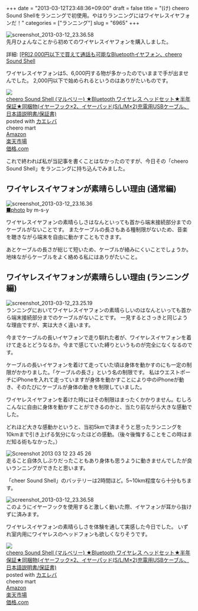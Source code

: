 +++
date = "2013-03-12T23:48:36+09:00"
draft = false
title = "(け) cheero Sound Shellをランニングで初使用。やはりランニングにはワイヤレスイヤフォンだ！"
categories = ["ランニング"]
slug = "6965"
+++

<div class="center"><img src="https://knk-n.com/images/2013/03/screenshot_2013-03-12_23.36.58.jpg" alt="screenshot_2013-03-12_23.36.58" title="screenshot_2013-03-12_23.36.58.jpg" border="0" width="" height="" /></div>
先月ひょんなことから初めてのワイヤレスイヤフォンを購入しました。

<p>詳細: <a  class="external" href="http://diwao.com/2013/02/cheero_sound_shell.html" target="_blank">[PR]2,000円以下で買えて通話も可能なBluetoothイヤフォン、cheero Sound Shell</a></p>

ワイヤレスイヤフォンは5、6,000円する物が多かったのでいままで手が出ませんでした。
2,000円以下で始められるというのはありがたいものです。

<div class="kaerebalink-box"><div class="kaerebalink-image"><a href="http://www.amazon.co.jp/exec/obidos/ASIN/B00B55GMEC/knkn-22/ref=nosim/" rel="nofollow" target="_blank"><img src="http://ecx.images-amazon.com/images/I/31vmwLvJQgL._SL160_.jpg" style="border: none;" /></a></div><div class="kaerebalink-info"><div class="kaerebalink-name"><a href="http://www.amazon.co.jp/exec/obidos/ASIN/B00B55GMEC/knkn-22/ref=nosim/" rel="nofollow" target="_blank">cheero Sound Shell (マルベリー) ★Bluetooth ワイヤレス ヘッドセット★半年保証★同梱物(イヤーフック×2、イヤーパッド(S/L/M×2)充電用USBケーブル、日本語説明書/保証書)</a><div class="kaerebalink-powered-date">posted with <a href="http://kaereba.com" target="_blank">カエレバ</a></div></div><div class="kaerebalink-detail"> cheero mart     </div><div class="kaerebalink-link1"><div class="shoplinkamazon"><a href="http://www.amazon.co.jp/gp/search?keywords=cheero%20Sound%20Shell%20%83%8F%83C%83%84%83%8C%83X%20%83w%83b%83h%83Z%83b%83g&__mk_ja_JP=%83J%83%5E%83J%83i&tag=knkn-22" rel="nofollow" target="_blank" title="アマゾン" >Amazon</a></div><div class="shoplinkrakuten"><a href="http://hb.afl.rakuten.co.jp/hgc/0f47b911.a5a30142.0f47b913.a1d66436/?pc=http%3A%2F%2Fsearch.rakuten.co.jp%2Fsearch%2Fmall%2Fcheero%2520Sound%2520Shell%2520%25E3%2583%25AF%25E3%2582%25A4%25E3%2583%25A4%25E3%2583%25AC%25E3%2582%25B9%2520%25E3%2583%2598%25E3%2583%2583%25E3%2583%2589%25E3%2582%25BB%25E3%2583%2583%25E3%2583%2588%2F-%2Ff.1-p.1-s.1-sf.0-st.A-v.2%3Fx%3D0%26scid%3Daf_ich_link_urltxt%26m%3Dhttp%3A%2F%2Fm.rakuten.co.jp%2F" rel="nofollow" target="_blank" title="楽天市場" >楽天市場</a></div><div class="shoplinkkakakucom"><a href="http://kakaku.com/search_results/cheero%20Sound%20Shell%20%83%8F%83C%83%84%83%8C%83X%20%83w%83b%83h%83Z%83b%83g/" rel="nofollow" target="_blank" title="kakakucom" >価格.com</a></div></div></div></div>

これで終われば私が当記事を書くことはなかったのですが、今日その「cheero Sound Shell」をランニングに持ち込んでみました。<!--more--><h2>ワイヤレスイヤフォンが素晴らしい理由 (通常編)</h2>
<div class="center"><img src="https://knk-n.com/images/2013/03/screenshot_2013-03-12_23.16.36.jpg" alt="screenshot_2013-03-12_23.16.36" title="screenshot_2013-03-12_23.16.36.jpg" border="0" width="" height="" /></div>
<a href="http://fotoq.net/photo.php?sc=d221a71d64&id=4607953610" target="_blank" title="5/15/10 - 無料写真検索fotoq">■</a><a href="http://www.flickr.com/photos/m-s-y/4607953610/" target="_blank">photo</a> by m-s-y

ワイヤレスイヤフォンの素晴らしさはなんといっても首から端末接続部分までのケーブルがないことです。
またケーブルの長さもある種制限がないため、音楽を聴きながら端末を自由に動かすこともできます。

あとケーブルの長さが総じて短いため、ケーブルが絡みにくいことでしょうか。地味ながらケーブルをよく絡める私にはありがたいこと。

<h2>ワイヤレスイヤフォンが素晴らしい理由 (ランニング編)</h2>
<div class="center"><img src="https://knk-n.com/images/2013/03/screenshot_2013-03-12_23.25.17.jpg" alt="screenshot_2013-03-12_23.25.19" title="screenshot_2013-03-12_23.25.17.jpg" border="0" width="" height="" /></div>
ランニングにおいてワイヤレスイヤフォンの素晴らしいのはなんといっても首から端末接続部分までのケーブルがないことです。
一見するとさっきと同じような理由ですが、実は大きく違います。

今までケーブルの長いイヤフォンで走り馴れた者が、ワイヤレスイヤフォンを着けて走るとどうなるか。今まで感じていた縛りというものが完全になくなるのです。

ケーブルの長いイヤフォンを着けて走っていた頃は身体を動かすのにも一定の制限がかかりました。「ケーブルの長さ」という名の制限です。
私はウエストポーチにiPhoneを入れて走っていますが身体を動かすことにより中のiPhoneが動き、そのたびにケーブルが身体の動きを制限していました。

ワイヤレスイヤフォンを着けた時にはその制限はまったくかかりません。むしろこんなに自由に身体を動かすことができるのかと、当たり前ながら大きな感動でした。

どれほど大きな感動かというと、当初5kmで済まそうと思ったランニングを10kmまで引き上げる気分になったほどの感動。（後々後悔することをこの時はまだ知る術もなかった。）

<div class="center"><img src="https://knk-n.com/images/2013/03/screenshot_2013-03-12_23.45.26.jpg" alt="Screenshot 2013 03 12 23 45 26" title="screenshot_2013-03-12_23.45.26.jpg" border="0" width="" height="" /></div>
走ること自体久しぶりだったこともあり身体も思うように動きませんでしたが良いランニングができたと思います。

「cheer Sound Shell」のバッテリーは2時間ほど。5~10km程度なら十分もちます。

<div class="center"><img src="https://knk-n.com/images/2013/03/screenshot_2013-03-12_23.36.58.jpg" alt="screenshot_2013-03-12_23.36.58" title="screenshot_2013-03-12_23.36.58.jpg" border="0" width="" height="" /></div>
このようにイヤーフックを使用すると激しく動いた際、イヤフォンが耳から抜けずに済みます。

ワイヤレスイヤフォンの素晴らしさを体験を通して実感した今日でした。
いずれ室内用にワイヤレスのヘッドフォンも欲しくなりそうです。

<div class="kaerebalink-box"><div class="kaerebalink-image"><a href="http://www.amazon.co.jp/exec/obidos/ASIN/B00B55GMEC/knkn-22/ref=nosim/" rel="nofollow" target="_blank"><img src="http://ecx.images-amazon.com/images/I/31vmwLvJQgL._SL160_.jpg" style="border: none;" /></a></div><div class="kaerebalink-info"><div class="kaerebalink-name"><a href="http://www.amazon.co.jp/exec/obidos/ASIN/B00B55GMEC/knkn-22/ref=nosim/" rel="nofollow" target="_blank">cheero Sound Shell (マルベリー) ★Bluetooth ワイヤレス ヘッドセット★半年保証★同梱物(イヤーフック×2、イヤーパッド(S/L/M×2)充電用USBケーブル、日本語説明書/保証書)</a><div class="kaerebalink-powered-date">posted with <a href="http://kaereba.com" target="_blank">カエレバ</a></div></div><div class="kaerebalink-detail"> cheero mart     </div><div class="kaerebalink-link1"><div class="shoplinkamazon"><a href="http://www.amazon.co.jp/gp/search?keywords=cheero%20Sound%20Shell%20%83%8F%83C%83%84%83%8C%83X%20%83w%83b%83h%83Z%83b%83g&__mk_ja_JP=%83J%83%5E%83J%83i&tag=knkn-22" rel="nofollow" target="_blank" title="アマゾン" >Amazon</a></div><div class="shoplinkrakuten"><a href="http://hb.afl.rakuten.co.jp/hgc/0f47b911.a5a30142.0f47b913.a1d66436/?pc=http%3A%2F%2Fsearch.rakuten.co.jp%2Fsearch%2Fmall%2Fcheero%2520Sound%2520Shell%2520%25E3%2583%25AF%25E3%2582%25A4%25E3%2583%25A4%25E3%2583%25AC%25E3%2582%25B9%2520%25E3%2583%2598%25E3%2583%2583%25E3%2583%2589%25E3%2582%25BB%25E3%2583%2583%25E3%2583%2588%2F-%2Ff.1-p.1-s.1-sf.0-st.A-v.2%3Fx%3D0%26scid%3Daf_ich_link_urltxt%26m%3Dhttp%3A%2F%2Fm.rakuten.co.jp%2F" rel="nofollow" target="_blank" title="楽天市場" >楽天市場</a></div><div class="shoplinkkakakucom"><a href="http://kakaku.com/search_results/cheero%20Sound%20Shell%20%83%8F%83C%83%84%83%8C%83X%20%83w%83b%83h%83Z%83b%83g/" rel="nofollow" target="_blank" title="kakakucom" >価格.com</a></div></div></div></div>

